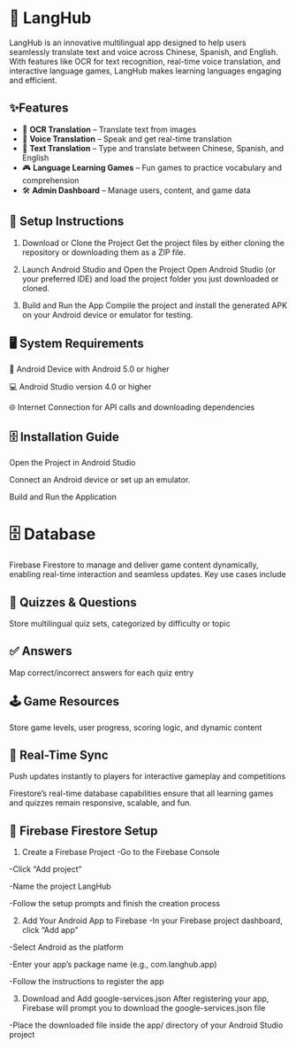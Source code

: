 <h1> 📱 LangHub</h1>
<p>LangHub is an innovative multilingual app designed to help users seamlessly translate text and voice across Chinese, Spanish, and English. With features like OCR for text recognition, real-time voice translation, and interactive language games, LangHub makes learning languages engaging and efficient.
</p>

 <h2>✨Features</h2>

<ul>
  <li>📸 <strong>OCR Translation</strong> – Translate text from images</li>
  <li>🎤 <strong>Voice Translation</strong> – Speak and get real-time translation</li>
  <li>💬 <strong>Text Translation</strong> – Type and translate between Chinese, Spanish, and English</li>
  <li>🎮 <strong>Language Learning Games</strong> – Fun games to practice vocabulary and comprehension</li>
  <li>🛠 <strong>Admin Dashboard</strong> – Manage users, content, and game data</li>
</ul>

 <h2>🔧 Setup Instructions</h2>
 
1. Download or Clone the Project
Get the project files by either cloning the repository or downloading them as a ZIP file.

2. Launch Android Studio and Open the Project
Open Android Studio (or your preferred IDE) and load the project folder you just downloaded or cloned.

3. Build and Run the App
Compile the project and install the generated APK on your Android device or emulator for testing.

<h2>🖥️ System Requirements</h2>

📱 Android Device with Android 5.0 or higher

💻 Android Studio version 4.0 or higher

🌐 Internet Connection for API calls and downloading dependencies


<h2>🗄️ Installation Guide</h2>
<p>Open the Project in Android Studio </p>
<p>Connect an Android device or set up an emulator. </p>
<p>Build and Run the Application </p>




<h1>🗄️ Database</h1>
 <p>Firebase Firestore to manage and deliver game content dynamically, enabling real-time interaction and seamless updates. Key use cases include</p>


<h2>🧩 Quizzes & Questions</h2>
<p>Store multilingual quiz sets, categorized by difficulty or topic</p>


<h2>✅ Answers </h2>
 <p> Map correct/incorrect answers for each quiz entry</p>



<h2>🕹️ Game Resources </h2>
 <p>Store game levels, user progress, scoring logic, and dynamic content</p>



<h2>🔄 Real-Time Sync  </h2>
 <p>Push updates instantly to players for interactive gameplay and competitions</p>


 <p>Firestore’s real-time database capabilities ensure that all learning games and quizzes remain responsive, scalable, and fun.
</p>


 <h2>🔧 Firebase Firestore Setup </h2>



1. Create a Firebase Project
-Go to the Firebase Console

-Click “Add project”

-Name the project LangHub

-Follow the setup prompts and finish the creation process

2. Add Your Android App to Firebase
-In your Firebase project dashboard, click “Add app”

-Select Android as the platform

-Enter your app’s package name
(e.g., com.langhub.app)

-Follow the instructions to register the app

3. Download and Add google-services.json
After registering your app, Firebase will prompt you to download the google-services.json file

-Place the downloaded file inside the app/ directory of your Android Studio project
